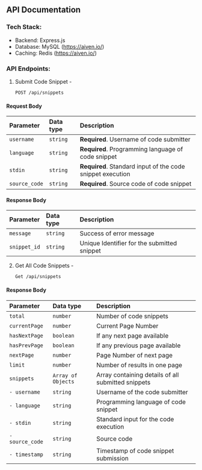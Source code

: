 ## API Documentation

### Tech Stack:

- Backend: Express.js
- Database: MySQL (https://aiven.io/)
- Caching: Redis (https://aiven.io/)

### API Endpoints:

1. Submit Code Snippet -
   ```http
   POST /api/snippets
   ```

#### Request Body

| Parameter     | Data type | Description                                                |
| :------------ | :-------- | :--------------------------------------------------------- |
| `username`    | `string`  | **Required**. Username of code submitter                   |
| `language`    | `string`  | **Required**. Programming language of code snippet         |
| `stdin`       | `string`  | **Required**. Standard input of the code snippet execution |
| `source_code` | `string`  | **Required**. Source code of code snippet                  |

#### Response Body

| Parameter    | Data type | Description                                 |
| :----------- | :-------- | :------------------------------------------ |
| `message`    | `string`  | Success of error message                    |
| `snippet_id` | `string`  | Unique Identifier for the submitted snippet |

2. Get All Code Snippets -
   ```http
   Get /api/snippets
   ```

#### Response Body

| Parameter       | Data type          | Description                                        |
| :-------------- | :----------------- | :------------------------------------------------- |
| `total`         | `number`           | Number of code snippets                            |
| `currentPage`   | `number`           | Current Page Number                                |
| `hasNextPage`   | `boolean`          | If any next page available                         |
| `hasPrevPage`   | `boolean`          | If any previous page available                     |
| `nextPage`      | `number`           | Page Number of next page                           |
| `limit`         | `number`           | Number of results in one page                      |
| `snippets`      | `Array of Objects` | Array containing details of all submitted snippets |
| `- username`    | `string`           | Username of the code submitter                     |
| `- language`    | `string`           | Programming language of code snippet               |
| `- stdin`       | `string`           | Standard input for the code execution              |
| `- source_code` | `string`           | Source code                                        |
| `- timestamp`   | `string`           | Timestamp of code snippet submission               |

